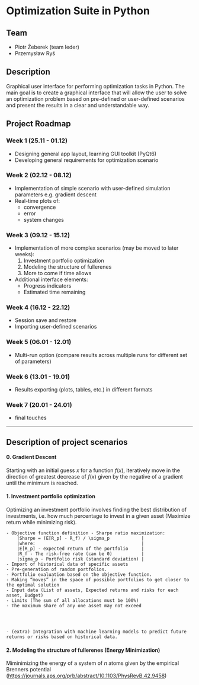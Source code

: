 # Optimization Suite in Python

## Team
- Piotr Żeberek (team leder)
- Przemysław Ryś

## Description
Graphical user interface for performing optimization tasks in Python. The main goal is to create a graphical interface that will allow the user to solve an optimization problem based on pre-defined or user-defined scenarios and present the results in a clear and understandable way.

## Project Roadmap

### Week 1 (25.11 - 01.12)

- Designing general app layout, learning GUI toolkit (PyQt6)
- Developing general requirements for optimization scenario

### Week 2 (02.12 - 08.12)

- Implementation of simple scenario with user-defined simulation parameters e.g. gradient descent
- Real-time plots of:
    - convergence
    - error
    - system changes

### Week 3 (09.12 - 15.12)

- Implementation of more complex scenarios (may be moved to later weeks):
  1. Investment portfolio optimization
  2. Modeling the structure of fullerenes
  3. More to come if time allows
- Additional interface elements:
  - Progress indicators
  - Estimated time remaining

### Week 4 (16.12 - 22.12)

- Session save and restore 
- Importing user-defined scenarios
 
### Week 5 (06.01 - 12.01)

- Multi-run option (compare results across multiple runs for different set of parameters)

### Week 6 (13.01 - 19.01)

- Results exporting (plots, tables, etc.) in different formats

### Week 7 (20.01 - 24.01)

- final touches

***

## Description of project scenarios

#### 0. Gradient Descent
Starting with an initial guess $x$ for a function $f(x)$, iteratively move in the direction of greatest decrease of $f(x)$ given by the negative of a gradient until the minimum is reached.

#### 1. Investment portfolio optimization
Optimizing an investment portfolio involves finding the best distribution of investments, i.e. how much percentage to invest in a given asset (Maximize return while minimizing risk).

    - Objective function definition - Sharpe ratio maximization:
        |Sharpe = (E[R_p] - R_f) / \sigma_p            |
        |where:                                        |
        |E[R_p] - expected return of the portfolio     |
        |R_f - The risk-free rate (can be 0)           |
        |sigma_p - Portfolio risk (standard deviation) |
    - Import of historical data of specific assets
    - Pre-generation of random portfolios.
    - Portfolio evaluation based on the objective function.
    - Making “moves” in the space of possible portfolios to get closer to the optimal solution
    - Input data (List of assets, Expected returns and risks for each asset, Budget)
    - Limits (The sum of all allocations must be 100%)
    - The maximum share of any one asset may not exceed 




    - (extra) Integration with machine learning models to predict future returns or risks based on historical data.

#### 2. Modeling the structure of fullerenes (Energy Minimization)
Miminimizing the energy of a system of $n$ atoms given by the empirical Brenners potential (https://journals.aps.org/prb/abstract/10.1103/PhysRevB.42.9458)